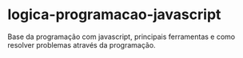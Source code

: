 # logica-programacao-javascript
Base da programação com javascript, principais ferramentas e como resolver problemas através da programação.
